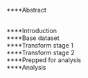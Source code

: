 ****Abstract


<br>
****Introduction


<br>
****Base dataset


<br>
****Transform stage 1



<br>
****Transform stage 2



<br>
****Prepped for analysis



<br>
****Analysis

